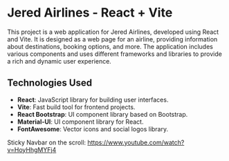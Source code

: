 # Jered Airlines - React + Vite

This project is a web application for Jered Airlines, developed using React and Vite. It is designed as a web page for an airline, providing information about destinations, booking options, and more. The application includes various components and uses different frameworks and libraries to provide a rich and dynamic user experience.

## Technologies Used

- **React**: JavaScript library for building user interfaces.
- **Vite**: Fast build tool for frontend projects.
- **React Bootstrap**: UI component library based on Bootstrap.
- **Material-UI**: UI component library for React.
- **FontAwesome**: Vector icons and social logos library.

Sticky Navbar on the scroll: https://www.youtube.com/watch?v=HoyHhgMYFj4
